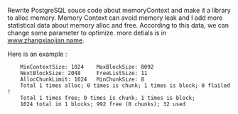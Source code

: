Rewrite PostgreSQL souce code about memoryContext and make it a library to alloc memory. Memory Context can avoid memory leak and I add more statistical data about memory alloc and free. According to this data, we can change some parameter to optimize.
more detials is in www.zhangxiaojian.name.

Here is an example :

        MinContextSize: 1024    MaxBlockSize: 8092
        NextBlockSize: 2048     FreeListSize: 11
        AllocChunkLimit: 1024   MinChunkSize: 8
        Total 1 times alloc; 0 times is chunk; 1 times is block; 0 flailed !
        Total 1 times free; 0 times is chunk; 1 times is block;
        1024 total in 1 blocks; 992 free (0 chunks); 32 used
